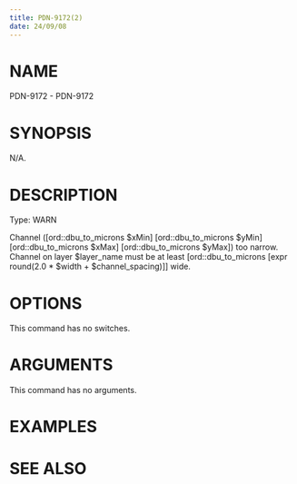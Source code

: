 ```yaml
---
title: PDN-9172(2)
date: 24/09/08
---
```


# NAME

PDN-9172 - PDN-9172

# SYNOPSIS

N/A.

# DESCRIPTION

Type: WARN

Channel ([ord::dbu_to_microns $xMin] [ord::dbu_to_microns $yMin] [ord::dbu_to_microns $xMax] [ord::dbu_to_microns $yMax]) too narrow. Channel on layer $layer_name must be at least [ord::dbu_to_microns [expr round(2.0 * $width + $channel_spacing)]] wide.

# OPTIONS

This command has no switches.

# ARGUMENTS

This command has no arguments.

# EXAMPLES

# SEE ALSO
